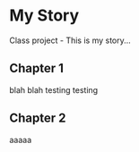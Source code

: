 # My Story
Class project - This is my story...

## Chapter 1 

blah blah testing testing

## Chapter 2
aaaaa
